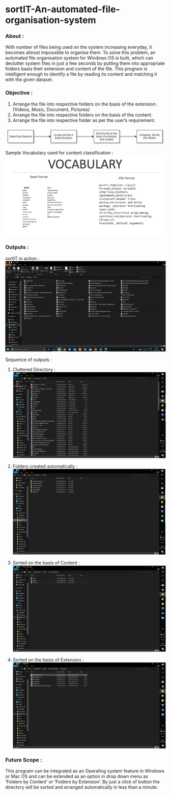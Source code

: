 # sortIT-An-automated-file-organisation-system
<b><h3>About :</h3></b>
With number of files being used on the system increasing everyday, it becomes almost impossible to organise them. To solve this problem, an automated file organisation system for Windows OS is built, which can declutter system files in just a few seconds by putting them into appropriate folders basis their extension and content of the file. This program is intelligent enough to identify a file by reading its content and matching it with the given dataset.

<b><h3>Objective :</h3></b>
1. Arrange the file into respective folders on the basis of the extension. (Videos, Music, Document, Pictures)
2. Arrange the file into respective folders on the basis of the content. 
3. Arrange the file into respective folder as per the user’s requirement. 

![](1.png)

Sample Vocabulary used for content classification : 
![](vocab.png)

<b><h3>Outputs :</h3></b>
sortIT in action : 
![](2.gif)

Sequence of outputs : 
1. Cluttered Directory :
![](cluttered.png)

2. Folders created automatically :
![](sorted.png)

3. Sorted on the basis of Content :
![](content.png)

4. Sorted on the basis of Extension :
![](extension.png)


<b><h3>Future Scope :</h3></b>
This program can be integrated as an Operating system feature in Windows or Mac OS and can be extended as an option in drop down menu as ‘Folders by Content’ or ‘Folders by Extension’. By just a click of button the directory will be sorted and arranged automatically in less than a minute. 

